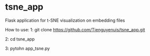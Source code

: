 # tsne_app
Flask application for t-SNE visualization on embedding files

How to use:
1: git clone https://github.com/Tienguyenuis/tsne_app.git 

2: cd tsne_app

3: pytohn app_tsne.py
